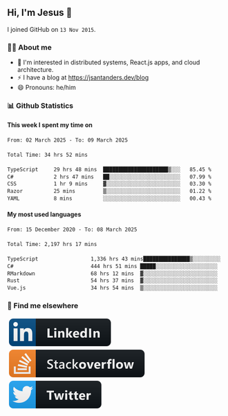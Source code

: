 ## Hi, I'm Jesus 👋

I joined GitHub on `13 Nov 2015`.

<!-- Talking about you -->

### 👨‍💻 About me

- 👦 I'm interested in distributed systems, React.js apps, and cloud architecture.
- ⚡️ I have a blog at <https://jsantanders.dev/blog>
- 😄 Pronouns: he/him

### 📊 Github Statistics

#### This week I spent my time on

<!--START_SECTION:weekly-->

```txt
From: 02 March 2025 - To: 09 March 2025

Total Time: 34 hrs 52 mins

TypeScript     29 hrs 48 mins  █████████████████████▒░░░   85.45 %
C#             2 hrs 47 mins   ██░░░░░░░░░░░░░░░░░░░░░░░   07.99 %
CSS            1 hr 9 mins     ▓░░░░░░░░░░░░░░░░░░░░░░░░   03.30 %
Razor          25 mins         ▒░░░░░░░░░░░░░░░░░░░░░░░░   01.22 %
YAML           8 mins          ░░░░░░░░░░░░░░░░░░░░░░░░░   00.43 %
```

<!--END_SECTION:weekly-->

#### My most used languages

<!--START_SECTION:alltime-->

```txt
From: 15 December 2020 - To: 08 March 2025

Total Time: 2,197 hrs 17 mins

TypeScript                 1,336 hrs 43 mins███████████████▒░░░░░░░░░   60.83 %
C#                         444 hrs 51 mins █████░░░░░░░░░░░░░░░░░░░░   20.25 %
RMarkdown                  68 hrs 12 mins  ▓░░░░░░░░░░░░░░░░░░░░░░░░   03.10 %
Rust                       54 hrs 37 mins  ▓░░░░░░░░░░░░░░░░░░░░░░░░   02.49 %
Vue.js                     34 hrs 54 mins  ▒░░░░░░░░░░░░░░░░░░░░░░░░   01.59 %
```

<!--END_SECTION:alltime-->

### 📢 Find me elsewhere

<p>
  <a target="_blank" href="https://linkedin.com/in/jsantanders">
    <img src="https://github.com/jsantanders/jsantanders/blob/master/img/linkedin.svg" alt="LinkedIn" style="vertical-align:top; margin:4px">
  </a>
  
  <a target="_blank" href="https://stackoverflow.com/users/7318331/jesus-santander">
    <img src="https://github.com/jsantanders/jsantanders/blob/master/img/stackoverflow.svg" alt="StackOverflow" style="vertical-align:top; margin:4px">
  </a>
  
  <a target="_blank" href="http://twitter.com/jsantanders">
    <img src="https://github.com/jsantanders/jsantanders/blob/master/img/twitter.svg" alt="Twitter" style="vertical-align:top; margin:4px">
  </a>
</p>

